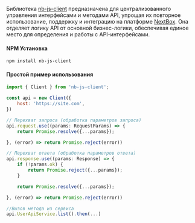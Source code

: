 Библиотека [nb-js-client](https://github.com/next-box-repo/nb-js-client) предназначена для централизованного управления интерфейсами и методами API, упрощая их повторное использование, поддержку и интеграцию на платформе [NextBox](https://next-box.ru/). Она отделяет логику API от основной бизнес-логики, обеспечивая единое место для определения и работы с API-интерфейсами.

#### NPM Установка

```
npm install nb-js-client
```

#### Простой пример использования

```javascript
import { Client } from 'nb-js-client';

const api = new Client({
	host: 'https://site.com',
})

// Перехват запроса (обработка параметров запроса)
api.request.use((params: RequestParams) => {
	return Promise.resolve({...params});

}, (error) => return Promise.reject(error))

// Перехват ответа (обработка параметров ответа)
api.response.use((params: Response) => {
	if (!params.ok) {
        return Promise.reject({...params});
    }

	return Promise.resolve({...params});

}, (error) => return Promise.reject(error))

//Вызов метода из сервиса
api.UserApiService.list().then(...)
```

